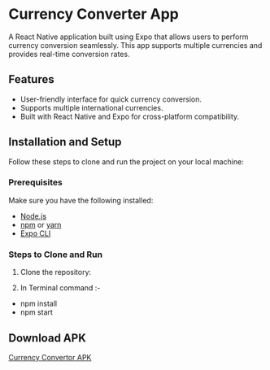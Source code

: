 # Currency Converter App

A React Native application built using Expo that allows users to perform currency conversion seamlessly. This app supports multiple currencies and provides real-time conversion rates.

## Features
- User-friendly interface for quick currency conversion.
- Supports multiple international currencies.
- Built with React Native and Expo for cross-platform compatibility.

## Installation and Setup

Follow these steps to clone and run the project on your local machine:

### Prerequisites
Make sure you have the following installed:
- [Node.js](https://nodejs.org/)
- [npm](https://www.npmjs.com/) or [yarn](https://yarnpkg.com/)
- [Expo CLI](https://docs.expo.dev/get-started/installation/)

### Steps to Clone and Run
1. Clone the repository:

2. In Terminal command :-
- npm install
- npm start

## Download APK

[Currency Convertor APK](https://expo.dev/accounts/kartik0047/projects/currency-convertor/builds/e6eb250a-8a14-4772-92c5-c35b35bcf1ab)
   
